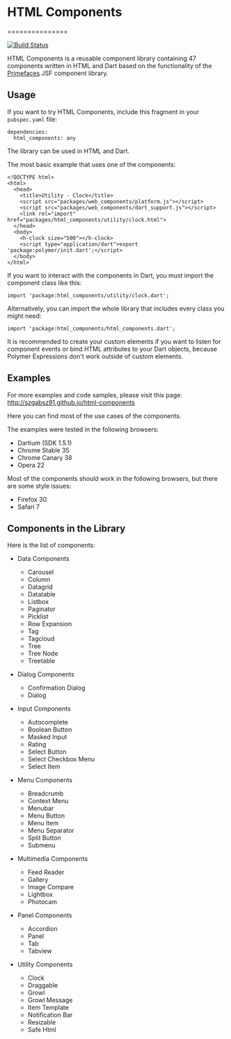 # HTML Components
===============

[![Build Status](https://drone.io/github.com/szgabsz91/html-components/status.png)](https://drone.io/github.com/szgabsz91/html-components/latest)

HTML Components is a reusable component library containing 47 components written in HTML and Dart based on the functionality of the [Primefaces](http://primefaces.org) JSF component library.

## Usage

If you want to try HTML Components, include this fragment in your `pubspec.yaml` file:

    dependencies:
      html_components: any

The library can be used in HTML and Dart.

The most basic example that uses one of the components:

    <!DOCTYPE html>
    <html>
      <head>
        <title>Utility - Clock</title>
        <script src="packages/web_components/platform.js"></script>
        <script src="packages/web_components/dart_support.js"></script>
        <link rel="import" href="packages/html_components/utility/clock.html">
      </head>
      <body>
        <h-clock size="500"></h-clock>
        <script type="application/dart">export 'package:polymer/init.dart';</script>
      </body>
    </html>

If you want to interact with the components in Dart, you must import the component class like this:

    import 'package:html_components/utility/clock.dart';

Alternatively, you can import the whole library that includes every class you might need:

    import 'package:html_components/html_components.dart';

It is recommended to create your custom elements if you want to listen for component events or bind HTML attributes to your Dart objects, because Polymer Expressions don't work outside of custom elements.

## Examples

For more examples and code samples, please visit this page: http://szgabsz91.github.io/html-components

Here you can find most of the use cases of the components.

The examples were tested in the following browsers:

* Dartium (SDK 1.5.1)
* Chrome Stable 35
* Chrome Canary 38
* Opera 22

Most of the components should work in the following browsers, but there are some style issues:

* Firefox 30
* Safari 7

## Components in the Library

Here is the list of components:

* Data Components
	* Carousel
	* Column
	* Datagrid
	* Datatable
	* Listbox
	* Paginator
	* Picklist
	* Row Expansion
	* Tag
	* Tagcloud
	* Tree
	* Tree Node
	* Treetable

* Dialog Components
	* Confirmation Dialog
	* Dialog

* Input Components
	* Autocomplete
	* Boolean Button
	* Masked Input
	* Rating
	* Select Button
	* Select Checkbox Menu
	* Select Item

* Menu Components
	* Breadcrumb
	* Context Menu
	* Menubar
	* Menu Button
	* Menu Item
	* Menu Separator
	* Split Button
	* Submenu

* Multimedia Components
	* Feed Reader
	* Gallery
	* Image Compare
	* Lightbox
	* Photocam

* Panel Components
	* Accordion
	* Panel
	* Tab
	* Tabview

* Utility Components
	* Clock
	* Draggable
	* Growl
	* Growl Message
	* Item Template
	* Notification Bar
	* Resizable
	* Safe Html